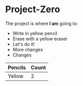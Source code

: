 # Project-Zero
The project is where **I am** going to:

* Write in yellow pencil
* Erase with a yellow eraser
* Let's do it!
* More changes
* Changes

| Pencils | Count  |
| ------- | -------|
| Yellow  | 2      |
